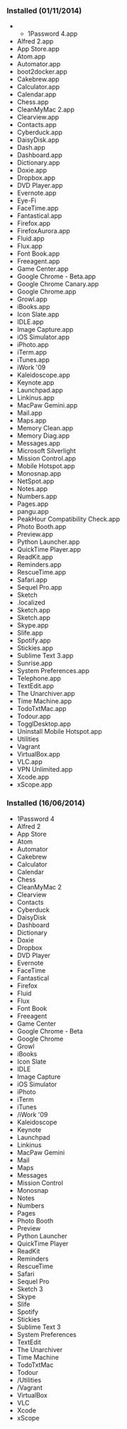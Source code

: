 ### Installed (01/11/2014)

* * 1Password 4.app
* Alfred 2.app
* App Store.app
* Atom.app
* Automator.app
* boot2docker.app
* Cakebrew.app
* Calculator.app
* Calendar.app
* Chess.app
* CleanMyMac 2.app
* Clearview.app
* Contacts.app
* Cyberduck.app
* DaisyDisk.app
* Dash.app
* Dashboard.app
* Dictionary.app
* Doxie.app
* Dropbox.app
* DVD Player.app
* Evernote.app
* Eye-Fi
* FaceTime.app
* Fantastical.app
* Firefox.app
* FirefoxAurora.app
* Fluid.app
* Flux.app
* Font Book.app
* Freeagent.app
* Game Center.app
* Google Chrome - Beta.app
* Google Chrome Canary.app
* Google Chrome.app
* Growl.app
* iBooks.app
* Icon Slate.app
* IDLE.app
* Image Capture.app
* iOS Simulator.app
* iPhoto.app
* iTerm.app
* iTunes.app
* iWork '09
* Kaleidoscope.app
* Keynote.app
* Launchpad.app
* Linkinus.app
* MacPaw Gemini.app
* Mail.app
* Maps.app
* Memory Clean.app
* Memory Diag.app
* Messages.app
* Microsoft Silverlight
* Mission Control.app
* Mobile Hotspot.app
* Monosnap.app
* NetSpot.app
* Notes.app
* Numbers.app
* Pages.app
* pangu.app
* PeakHour Compatibility Check.app
* Photo Booth.app
* Preview.app
* Python Launcher.app
* QuickTime Player.app
* ReadKit.app
* Reminders.app
* RescueTime.app
* Safari.app
* Sequel Pro.app
* Sketch
* .localized
* Sketch.app
* Sketch.app
* Skype.app
* Slife.app
* Spotify.app
* Stickies.app
* Sublime Text 3.app
* Sunrise.app
* System Preferences.app
* Telephone.app
* TextEdit.app
* The Unarchiver.app
* Time Machine.app
* TodoTxtMac.app
* Todour.app
* TogglDesktop.app
* Uninstall Mobile Hotspot.app
* Utilities
* Vagrant
* VirtualBox.app
* VLC.app
* VPN Unlimited.app
* Xcode.app
* xScope.app


### Installed (16/06/2014)

* 1Password 4
* Alfred 2
* App Store
* Atom
* Automator
* Cakebrew
* Calculator
* Calendar
* Chess
* CleanMyMac 2
* Clearview
* Contacts
* Cyberduck
* DaisyDisk
* Dashboard
* Dictionary
* Doxie
* Dropbox
* DVD Player
* Evernote
* FaceTime
* Fantastical
* Firefox
* Fluid
* Flux
* Font Book
* Freeagent
* Game Center
* Google Chrome - Beta
* Google Chrome
* Growl
* iBooks
* Icon Slate
* IDLE
* Image Capture
* iOS Simulator
* iPhoto
* iTerm
* iTunes
* /iWork '09
* Kaleidoscope
* Keynote
* Launchpad
* Linkinus
* MacPaw Gemini
* Mail
* Maps
* Messages
* Mission Control
* Monosnap
* Notes
* Numbers
* Pages
* Photo Booth
* Preview
* Python Launcher
* QuickTime Player
* ReadKit
* Reminders
* RescueTime
* Safari
* Sequel Pro
* Sketch 3
* Skype
* Slife
* Spotify
* Stickies
* Sublime Text 3
* System Preferences
* TextEdit
* The Unarchiver
* Time Machine
* TodoTxtMac
* Todour
* /Utilities
* /Vagrant
* VirtualBox
* VLC
* Xcode
* xScope
